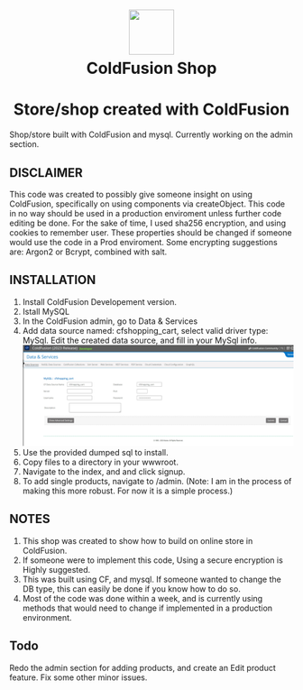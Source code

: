 <h1 align="center"><img src="https://upload.wikimedia.org/wikipedia/commons/thumb/4/43/Adobe_ColdFusion_logo_2021.svg/240px-Adobe_ColdFusion_logo_2021.svg.png" width="80" height="80">
<br>ColdFusion Shop<br></h1>

<h1 align="center">Store/shop created with ColdFusion</h1>
Shop/store built with ColdFusion and mysql.
Currently working on the admin section.

## DISCLAIMER

This code was created to possibly give someone insight on using ColdFusion, specifically on using components via createObject.
This code in no way should be used in a production enviroment unless further code editing be done.
For the sake of time, I used sha256 encryption, and using cookies to remember user. These properties should be changed if someone would use the code in a Prod enviroment.
Some encrypting suggestions are: Argon2 or Bcrypt, combined with salt.

## INSTALLATION

1. Install ColdFusion Developement version.
2. Istall MySQL
3. In the ColdFusion admin, go to Data & Services
4. Add data source named: cfshopping_cart, select valid driver type: MySql. Edit the created data source, and fill in your MySql info.</br> ![alt text](https://github.com/nytegoth1/CF_SHOP/blob/main/cfadminscreen.jpg?raw=true)
5. Use the provided dumped sql to install.
6. Copy files to a directory in your wwwroot.
7. Navigate to the index, and and click signup.
8. To add single products, navigate to /admin. (Note: I am in the process of making this more robust. For now it is a simple process.)

## NOTES

1. This shop was created to show how to build on online store in ColdFusion.
2. If someone were to implement this code, Using a secure encryption is Highly suggested. 
3. This was built using CF, and mysql. If someone wanted to change the DB type, this can easily be done if you know how to do so.
4. Most of the code was done within a week, and is currently using methods that would need to change if implemented in a production environment.

## Todo

Redo the admin section for adding products, and create an Edit product feature.
Fix some other minor issues.
